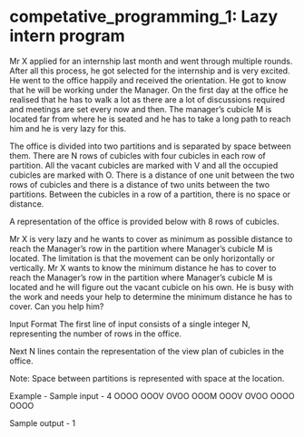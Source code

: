 # competative_programming_1: Lazy intern program
Mr X applied for an internship last month and went through multiple rounds. After all this process, he got selected for the internship and is very excited. He went to the office happily and received the orientation. He got to know that he will be working under the Manager. On the first day at the office he realised that he has to walk a lot as there are a lot of discussions required and meetings are set every now and then. The manager’s cubicle M is located far from where he is seated and he has to take a long path to reach him and he is very lazy for this.

The office is divided into two partitions and is separated by space between them. There are N rows of cubicles with four cubicles in each row of partition. All the vacant cubicles are marked with V and all the occupied cubicles are marked with O. There is a distance of one unit between the two rows of cubicles and there is a distance of two units between the two partitions. Between the cubicles in a row of a partition, there is no space or distance.

A representation of the office is provided below with 8 rows of cubicles.

Mr X is very lazy and he wants to cover as minimum as possible distance to reach the Manager’s row in the partition where Manager’s cubicle M is located. The limitation is that the movement can be only horizontally or vertically. Mr X wants to know the minimum distance he has to cover to reach the Manager’s row in the partition where Manager’s cubicle M is located and he will figure out the vacant cubicle on his own. He is busy with the work and needs your help to determine the minimum distance he has to cover. Can you help him?

Input Format The first line of input consists of a single integer N, representing the number of rows in the office.

Next N lines contain the representation of the view plan of cubicles in the office.

Note: Space between partitions is represented with space at the location.

Example - 
Sample input - 
4
OOOO OOOV
OVOO OOOM
OOOV OVOO
OOOO OOOO

Sample output - 
1
